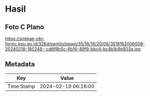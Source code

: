 # Hasil

## Foto C Plano

https://sirekap-obj-formc.kpu.go.id/326d/pemilu/ppwp/35/18/16/20/06/3518162006008-20240218-180248--cd6f8b5c-6b16-49f9-bbc4-bc4b1b9e803a.jpg


## Metadata

| Key        | Value               |
| ---------- | ------------------- |
| Time Stamp | 2024-02-19 06:16:00 |



